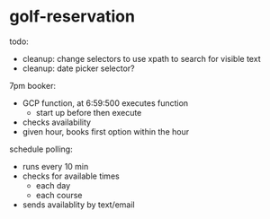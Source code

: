 # golf-reservation
todo:
- cleanup: change selectors to use xpath to search for visible text
- cleanup: date picker selector?


7pm booker:
- GCP function, at 6:59:500 executes function
  - start up before then execute
- checks availability
- given hour, books first option within the hour


schedule polling:
- runs every 10 min
- checks for available times 
    - each day
    - each course
- sends availablity by text/email

